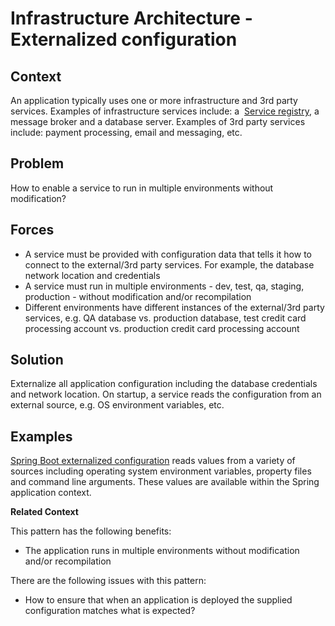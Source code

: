 [comment]: [Architecture](ReadMe.MD)

Infrastructure Architecture - Externalized configuration
======================================================
 
Context
-------

An application typically uses one or more infrastructure and 3rd party
services. Examples of infrastructure services include: a  [Service
registry](https://microservices.io/patterns/service-registry.html),
a message broker and a database server. Examples of 3rd party services
include: payment processing, email and messaging, etc.

Problem
-------

How to enable a service to run in multiple environments without
modification?

Forces
------

-   A service must be provided with configuration data that tells it how
    to connect to the external/3rd party services. For example, the
    database network location and credentials
-   A service must run in multiple environments - dev, test, qa,
    staging, production - without modification and/or recompilation
-   Different environments have different instances of the external/3rd
    party services, e.g. QA database vs. production database, test
    credit card processing account vs. production credit card processing
    account

Solution
--------

Externalize all application configuration including the database
credentials and network location. On startup, a service reads the
configuration from an external source, e.g. OS environment variables,
etc.

Examples
--------

[Spring Boot externalized
configuration](https://docs.spring.io/spring-boot/docs/current/reference/html/boot-features-external-config.html) reads
values from a variety of sources including operating system environment
variables, property files and command line arguments. These values are
available within the Spring application context.

**Related Context**

This pattern has the following benefits:

-   The application runs in multiple environments without modification
    and/or recompilation

There are the following issues with this pattern:

-   How to ensure that when an application is deployed the supplied
    configuration matches what is expected?



 




